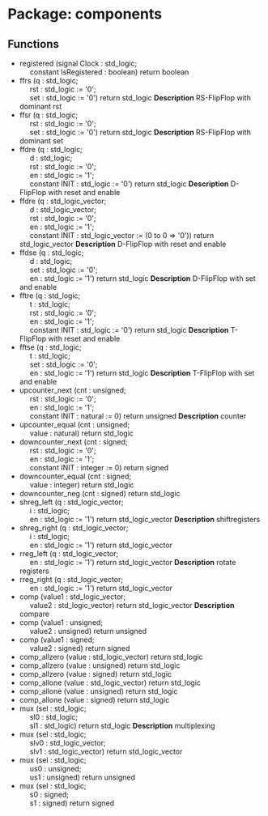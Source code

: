 # Package: components

## Functions
- registered <font id="function_arguments">(signal Clock : std_logic;<br><span style="padding-left:20px"> constant IsRegistered : boolean) </font> <font id="function_return">return boolean </font>
- ffrs <font id="function_arguments">(q : std_logic;<br><span style="padding-left:20px">	rst : std_logic := '0';<br><span style="padding-left:20px"> set : std_logic := '0') </font> <font id="function_return">return std_logic </font>
**Description**
RS-FlipFlop with dominant rst
- ffsr <font id="function_arguments">(q : std_logic;<br><span style="padding-left:20px">	rst : std_logic := '0';<br><span style="padding-left:20px"> set : std_logic := '0') </font> <font id="function_return">return std_logic </font>
**Description**
RS-FlipFlop with dominant set
- ffdre <font id="function_arguments">(q : std_logic;<br><span style="padding-left:20px">					d : std_logic;<br><span style="padding-left:20px">				rst : std_logic := '0';<br><span style="padding-left:20px"> en : std_logic := '1';<br><span style="padding-left:20px"> constant INIT : std_logic := '0') </font> <font id="function_return">return std_logic </font>
**Description**
D-FlipFlop with reset and enable
- ffdre <font id="function_arguments">(q : std_logic_vector;<br><span style="padding-left:20px">	d : std_logic_vector;<br><span style="padding-left:20px">	rst : std_logic := '0';<br><span style="padding-left:20px"> en : std_logic := '1';<br><span style="padding-left:20px"> constant INIT : std_logic_vector := (0 to 0 => '0')) </font> <font id="function_return">return std_logic_vector </font>
**Description**
D-FlipFlop with reset and enable
- ffdse <font id="function_arguments">(q : std_logic;<br><span style="padding-left:20px">					d : std_logic;<br><span style="padding-left:20px">				set : std_logic := '0';<br><span style="padding-left:20px"> en : std_logic := '1') </font> <font id="function_return">return std_logic </font>
**Description**
D-FlipFlop with set and enable
- fftre <font id="function_arguments">(q : std_logic;<br><span style="padding-left:20px">					t : std_logic;<br><span style="padding-left:20px">				rst : std_logic := '0';<br><span style="padding-left:20px"> en : std_logic := '1';<br><span style="padding-left:20px"> constant INIT : std_logic := '0') </font> <font id="function_return">return std_logic </font>
**Description**
T-FlipFlop with reset and enable
- fftse <font id="function_arguments">(q : std_logic;<br><span style="padding-left:20px">					t : std_logic;<br><span style="padding-left:20px">				set : std_logic := '0';<br><span style="padding-left:20px"> en : std_logic := '1') </font> <font id="function_return">return std_logic </font>
**Description**
T-FlipFlop with set and enable
- upcounter_next <font id="function_arguments">(cnt : unsigned;<br><span style="padding-left:20px"> rst : std_logic := '0';<br><span style="padding-left:20px"> en : std_logic := '1';<br><span style="padding-left:20px"> constant INIT : natural := 0) </font> <font id="function_return">return unsigned </font>
**Description**
counter
- upcounter_equal <font id="function_arguments">(cnt : unsigned;<br><span style="padding-left:20px"> value : natural) </font> <font id="function_return">return std_logic </font>
- downcounter_next <font id="function_arguments">(cnt : signed;<br><span style="padding-left:20px"> rst : std_logic := '0';<br><span style="padding-left:20px"> en : std_logic := '1';<br><span style="padding-left:20px"> constant INIT : integer := 0) </font> <font id="function_return">return signed </font>
- downcounter_equal <font id="function_arguments">(cnt : signed;<br><span style="padding-left:20px"> value : integer) </font> <font id="function_return">return std_logic </font>
- downcounter_neg <font id="function_arguments">(cnt : signed) </font> <font id="function_return">return std_logic </font>
- shreg_left <font id="function_arguments">(q : std_logic_vector;<br><span style="padding-left:20px"> i : std_logic;<br><span style="padding-left:20px"> en : std_logic := '1') </font> <font id="function_return">return std_logic_vector </font>
**Description**
shiftregisters
- shreg_right <font id="function_arguments">(q : std_logic_vector;<br><span style="padding-left:20px"> i : std_logic;<br><span style="padding-left:20px"> en : std_logic := '1') </font> <font id="function_return">return std_logic_vector </font>
- rreg_left <font id="function_arguments">(q : std_logic_vector;<br><span style="padding-left:20px"> en : std_logic := '1') </font> <font id="function_return">return std_logic_vector </font>
**Description**
rotate registers
- rreg_right <font id="function_arguments">(q : std_logic_vector;<br><span style="padding-left:20px"> en : std_logic := '1') </font> <font id="function_return">return std_logic_vector </font>
- comp <font id="function_arguments">(value1 : std_logic_vector;<br><span style="padding-left:20px"> value2 : std_logic_vector) </font> <font id="function_return">return std_logic_vector </font>
**Description**
compare
- comp <font id="function_arguments">(value1 : unsigned;<br><span style="padding-left:20px"> value2 : unsigned) </font> <font id="function_return">return unsigned </font>
- comp <font id="function_arguments">(value1 : signed;<br><span style="padding-left:20px"> value2 : signed) </font> <font id="function_return">return signed </font>
- comp_allzero <font id="function_arguments">(value	: std_logic_vector) </font> <font id="function_return">return std_logic </font>
- comp_allzero <font id="function_arguments">(value	: unsigned) </font> <font id="function_return">return std_logic </font>
- comp_allzero <font id="function_arguments">(value	: signed) </font> <font id="function_return">return std_logic </font>
- comp_allone <font id="function_arguments">(value	: std_logic_vector) </font> <font id="function_return">return std_logic </font>
- comp_allone <font id="function_arguments">(value	: unsigned) </font> <font id="function_return">return std_logic </font>
- comp_allone <font id="function_arguments">(value	: signed) </font> <font id="function_return">return std_logic </font>
- mux <font id="function_arguments">(sel : std_logic;<br><span style="padding-left:20px"> sl0		: std_logic;<br><span style="padding-left:20px">				sl1		: std_logic) </font> <font id="function_return">return std_logic </font>
**Description**
multiplexing
- mux <font id="function_arguments">(sel : std_logic;<br><span style="padding-left:20px"> slv0	: std_logic_vector;<br><span style="padding-left:20px">	slv1	: std_logic_vector) </font> <font id="function_return">return std_logic_vector </font>
- mux <font id="function_arguments">(sel : std_logic;<br><span style="padding-left:20px"> us0		: unsigned;<br><span style="padding-left:20px">					us1		: unsigned) </font> <font id="function_return">return unsigned </font>
- mux <font id="function_arguments">(sel : std_logic;<br><span style="padding-left:20px"> s0		: signed;<br><span style="padding-left:20px">						s1		: signed) </font> <font id="function_return">return signed </font>
